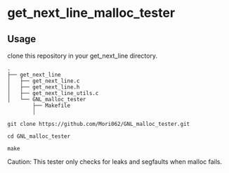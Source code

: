 # get_next_line_malloc_tester

## Usage
clone this repository in your get_next_line directory.
```
.
├── get_next_line
│   ├── get_next_line.c
│   ├── get_next_line.h
│   ├── get_next_line_utils.c
│   └── GNL_malloc_tester
        ├── Makefile
        │
```
```
git clone https://github.com/Mori062/GNL_malloc_tester.git

cd GNL_malloc_tester

make
```

Caution: This tester only checks for leaks and segfaults when malloc fails.
